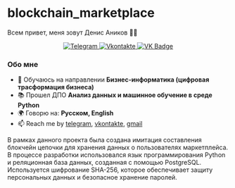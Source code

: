 # blockchain_marketplace
Всем привет, меня зовут Денис Аников 🙋‍♂️

<div id="socials" align="center">
  <a href="https://t.me/akinovdesin">
    <img src="https://img.shields.io/badge/Telegram-blue?style=for-the-badge&logo=telegram&logoColor=white" alt="Telegram"/>
  </a>
  <a href="https://vk.com/akinovdeniska">
    <img src="https://img.shields.io/badge/vkontakte-blue?style=for-the-badge&logo=vk&logoColor=white" alt="Vkontakte"/>
  </a>
  <a href="mailto:daanikov@gmail.com">
    <img src="https://img.shields.io/badge/Gmail-red?style=for-the-badge&logo=gmail&logoColor=white" alt="VK Badge"/>
  </a>
</div>

### Обо мне
- 👷 Обучаюсь на направлении **Бизнес-информатика (цифровая трасформация бизнеса)**
- 📚 Прошел ДПО **Анализ данных и машинное обучение в среде Python**
- 🌍 Говорю на: **Русском, English**
- 📫 Reach me by [telegram](https://t.me/akinovdesin), [vkontakte](https://vk.com/akinovdeniska), [gmail](mailto:daanikov@gmail.com")

В рамках данного проекта была создана имитация составления блокчейн цепочки для хранения данных о пользователях маркетплейса. В процессе разработки использовался язык программирования Python и реляционная база данных, созданная с помощью PostgreSQL. Используется шифрование SHA-256, которое обеспечивает защиту персональных данных и безопасное хранение паролей.

